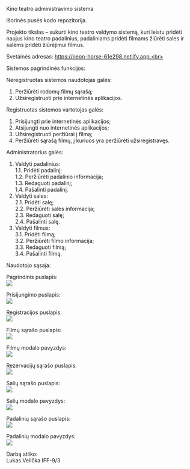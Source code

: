 Kino teatro administravimo sistema

Išorinės pusės kodo repozitorija.<br>

Projekto tikslas – sukurti kino teatro valdymo sistemą, kuri leistu pridėti naujus kino teatro padalinius, padaliniams pridėti filmams žiūrėti sales ir salėms pridėti žiūrėjimui filmus.<br>

Svetainės adresas: https://neon-horse-61e298.netlify.app.<br>

Sistemos pagrindinės funkcijos:

Neregistruotas sistemos naudotojas galės:<br>
1.	Peržiūrėti rodomų filmų sąrašą;<br>
2.	Užsiregistruoti prie internetinės aplikacijos.<br>

Registruotas sistemos vartotojas galės:<br>
1.	Prisijungti prie internetinės aplikacijos;<br>
2.	Atsijungti nuo internetinės aplikacijos;<br>
3.	Užsiregistruoti peržiūrai į filmą;<br>
4.	Peržiūrėti sąrašą filmų, į kuriuos yra peržiūrėti užsiregistravęs.<br>

Administratorius galės:<br>
1.	Valdyti padalinius:<br>
      1.1.	Pridėti padalinį;<br>
      1.2.	Peržiūrėti padalinio informacija;<br>
      1.3.	Redaguoti padalinį;<br>
      1.4.	Pašalinti padalinį.<br>
2.	Valdyti sales:<br>
      2.1.	Pridėti salę;<br>
      2.2.	Peržiūrėti salės informacija;<br>
      2.3.	Redaguoti salę;<br>
      2.4.	Pašalinti salę.<br>
3.	Valdyti filmus:<br>
      3.1.	Pridėti filmą;<br>
      3.2.	Peržiūrėti filmo informacija;<br>
      3.3.	Redaguoti filmą;<br>
      3.4.	Pašalinti filmą.<br>

Naudotojo sąsaja:<br>

Pagrindinis puslapis:<br>
![](/wireframes/main_page.png)

Prisijungimo puslapis:<br>
![](/wireframes/login.png)

Registracijos puslapis:<br>
![](/wireframes/register.png)

Filmų sąrašo puslapis:<br>
![](/wireframes/movies_page.png)

Filmų modalo pavyzdys:<br>
![](/wireframes/movies_modal_example.png)

Rezervacijų sąrašo puslapis:<br>
![](/wireframes/reservations_page.png)

Salių sąrašo puslapis:<br>
![](/wireframes/halls_page.png)

Salių modalo pavyzdys:<br>
![](/wireframes/halls_modal_example.png)

Padalinių sąrašo puslapis:<br>
![](/wireframes/divisions_page.png)

Padalinių modalo pavyzdys:<br>
![](/wireframes/divisions_modal_example.png)

Darbą atliko:<br>
Lukas Velička IFF-9/3
